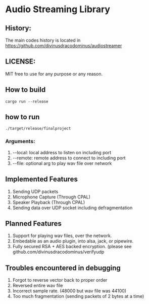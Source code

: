 # Audio Streaming Library

## History:
The main codes history is located in
https://github.com/divinusdracodominus/audiostreamer

## LICENSE:
MIT free to use for any purpose or any reason.

## How to build
```
cargo run --release
```

## how to run
```
./target/release/finalproject
```

### Arguments:
1. --local: local address to listen on including port
2. --remote: remote address to connect to including port
3. --file: optional arg to play wav file over network

## Implemented Features
1. Sending UDP packets
2. Microphone Capture (Through CPAL)
3. Speaker Playback (Through CPAL)
4. Sending data over UDP socket including defragmentation

## Planned Features
1. Support for playing wav files, over the network.
2. Embedable as an audio plugin, into alsa, jack, or pipewire.
3. Fully secured RSA + AES backed encryption. (please see github.com/divinusdracodominus/verifyudp

## Troubles encountered in debugging
1. Forgot to reverse vector back to proper order
2. Reversed entire wav file
3. Incorrect sample rate. (48000 but wav file was 44100)
4. Too much fragmentation (sending packets of 2 bytes at a time)